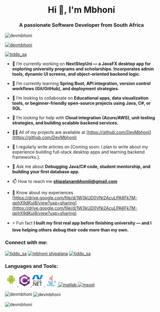 <h1 align="center">Hi 👋, I'm Mbhoni</h1>
<h3 align="center">A passionate Software Developer from South Africa</h3>

<p align="left"> <img src="https://komarev.com/ghpvc/?username=devmbhoni&label=Profile%20views&color=0e75b6&style=flat" alt="devmbhoni" /> </p>

<p align="left"> <a href="https://github.com/ryo-ma/github-profile-trophy"><img src="https://github-profile-trophy.vercel.app/?username=devmbhoni" alt="devmbhoni" /></a> </p>

<p align="left"> <a href="https://twitter.com/tiddo_sa" target="blank"><img src="https://img.shields.io/twitter/follow/tiddo_sa?logo=twitter&style=for-the-badge" alt="tiddo_sa" /></a> </p>

- 🔭 I’m currently working on **NextStepUni — a JavaFX desktop app for exploring university programs and scholarships. Incorporates admin tools, dynamic UI screens, and object-oriented backend logic.**

- 🌱 I’m currently learning **Spring Boot, API integration, version control workflows (Git/GitHub), and deployment strategies.**

- 👯 I’m looking to collaborate on **Educational apps, data visualization tools, or beginner-friendly open-source projects using Java, C#, or SQL.**

- 🤝 I’m looking for help with **Cloud integration (Azure/AWS), unit testing strategies, and building scalable backend services.**

- 👨‍💻 All of my projects are available at [https://github.com/DevMbhoni](https://github.com/DevMbhoni)

- 📝 I regularly write articles on [Coming soon: I plan to write about my experience building full-stack desktop apps and learning backend frameworks.].

- 💬 Ask me about **Debugging Java/C# code, student mentorship, and building your first database app.**

- 📫 How to reach me **shipalanambhoniii@gmail.com**

- 📄 Know about my experiences [https://drive.google.com/file/d/1W3kUD0VNi2AcuLPA6Fk7M-qphX9dKuj8/view?usp=sharing](https://drive.google.com/file/d/1W3kUD0VNi2AcuLPA6Fk7M-qphX9dKuj8/view?usp=sharing)

- ⚡ Fun fact **I built my first real app before finishing university — and I love helping others debug their code more than my own.**

<h3 align="left">Connect with me:</h3>
<p align="left">
<a href="https://twitter.com/tiddo_sa" target="blank"><img align="center" src="https://raw.githubusercontent.com/rahuldkjain/github-profile-readme-generator/master/src/images/icons/Social/twitter.svg" alt="tiddo_sa" height="30" width="40" /></a>
<a href="https://linkedin.com/in/mbhoni shipalana" target="blank"><img align="center" src="https://raw.githubusercontent.com/rahuldkjain/github-profile-readme-generator/master/src/images/icons/Social/linked-in-alt.svg" alt="mbhoni shipalana" height="30" width="40" /></a>
<a href="https://instagram.com/tiddo_sa" target="blank"><img align="center" src="https://raw.githubusercontent.com/rahuldkjain/github-profile-readme-generator/master/src/images/icons/Social/instagram.svg" alt="tiddo_sa" height="30" width="40" /></a>
</p>

<h3 align="left">Languages and Tools:</h3>
<p align="left"> <a href="https://developer.android.com" target="_blank" rel="noreferrer"> <img src="https://raw.githubusercontent.com/devicons/devicon/master/icons/android/android-original-wordmark.svg" alt="android" width="40" height="40"/> </a> <a href="https://www.w3schools.com/cs/" target="_blank" rel="noreferrer"> <img src="https://raw.githubusercontent.com/devicons/devicon/master/icons/csharp/csharp-original.svg" alt="csharp" width="40" height="40"/> </a> <a href="https://dotnet.microsoft.com/" target="_blank" rel="noreferrer"> <img src="https://raw.githubusercontent.com/devicons/devicon/master/icons/dot-net/dot-net-original-wordmark.svg" alt="dotnet" width="40" height="40"/> </a> <a href="https://www.java.com" target="_blank" rel="noreferrer"> <img src="https://raw.githubusercontent.com/devicons/devicon/master/icons/java/java-original.svg" alt="java" width="40" height="40"/> </a> <a href="https://www.mathworks.com/" target="_blank" rel="noreferrer"> <img src="https://upload.wikimedia.org/wikipedia/commons/2/21/Matlab_Logo.png" alt="matlab" width="40" height="40"/> </a> <a href="https://www.microsoft.com/en-us/sql-server" target="_blank" rel="noreferrer"> <img src="https://www.svgrepo.com/show/303229/microsoft-sql-server-logo.svg" alt="mssql" width="40" height="40"/> </a> </p>

<p><img align="left" src="https://github-readme-stats.vercel.app/api/top-langs?username=devmbhoni&show_icons=true&locale=en&layout=compact" alt="devmbhoni" /></p>

<p>&nbsp;<img align="center" src="https://github-readme-stats.vercel.app/api?username=devmbhoni&show_icons=true&locale=en" alt="devmbhoni" /></p>

<p><img align="center" src="https://github-readme-streak-stats.herokuapp.com/?user=devmbhoni&" alt="devmbhoni" /></p>
